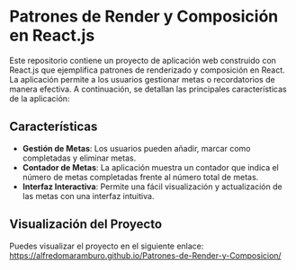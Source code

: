 # Patrones de Render y Composición en React.js

Este repositorio contiene un proyecto de aplicación web construido con React.js que ejemplifica patrones de renderizado y composición en React. La aplicación permite a los usuarios gestionar metas o recordatorios de manera efectiva. A continuación, se detallan las principales características de la aplicación:

## Características

- **Gestión de Metas**: Los usuarios pueden añadir, marcar como completadas y eliminar metas.
- **Contador de Metas**: La aplicación muestra un contador que indica el número de metas completadas frente al número total de metas.
- **Interfaz Interactiva**: Permite una fácil visualización y actualización de las metas con una interfaz intuitiva.

## Visualización del Proyecto

Puedes visualizar el proyecto en el siguiente enlace: https://alfredomaramburo.github.io/Patrones-de-Render-y-Composicion/
